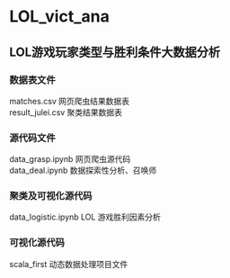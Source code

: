 # LOL_vict_ana
## LOL游戏玩家类型与胜利条件大数据分析
### 数据表文件
matches.csv 网页爬虫结果数据表<br>
result_julei.csv 聚类结果数据表
### 源代码文件
data_grasp.ipynb 网页爬虫源代码<br>
data_deal.ipynb 数据探索性分析、召唤师
### 聚类及可视化源代码
data_logistic.ipynb LOL 游戏胜利因素分析
### 可视化源代码
scala_first 动态数据处理项目文件
